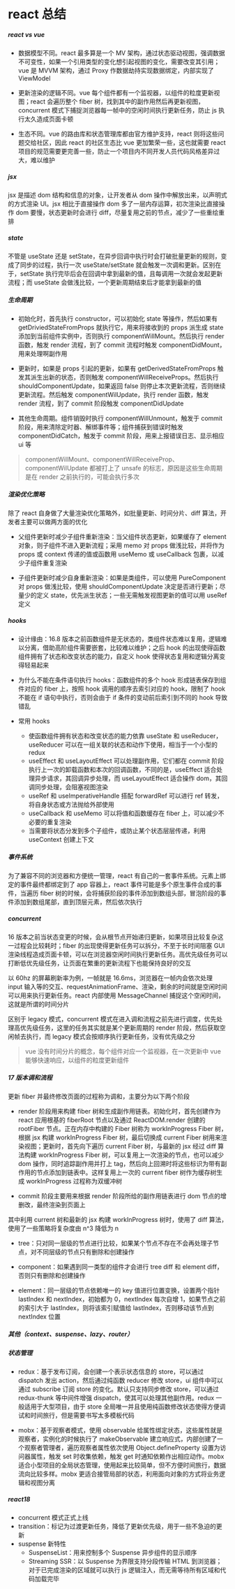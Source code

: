 # react 总结

##### react vs vue

- 数据模型不同。react 最多算是一个 MV 架构，通过状态驱动视图，强调数据不可变性，如果一个引用类型的变化想引起视图的变化，需要改变其引用；vue 是 MVVM 架构，通过 Proxy 作数据劫持实现数据绑定，内部实现了 ViewModel

- 更新渲染的逻辑不同。vue 每个组件都有一个监视器，以组件的粒度更新视图；react 会遍历整个 fiber 树，找到其中的副作用然后再更新视图，concurrent 模式下捕捉浏览器每一帧中的空闲时间执行更新任务，防止 js 执行太久造成页面卡顿

- 生态不同。vue 的路由库和状态管理库都由官方维护支持，react 则将这些问题交给社区，因此 react 的社区生态比 vue 更加繁荣一些，这也就需要 react 项目的规范需要更完善一些，防止一个项目内不同开发人员代码风格差异过大，难以维护

##### jsx

jsx 是描述 dom 结构和信息的对象，让开发者从 dom 操作中解放出来，以声明式的方式渲染 UI。jsx 相比于直接操作 dom 多了一层内存运算，初次渲染比直接操作 dom 要慢，状态更新时会进行 diff，尽量复用之前的节点，减少了一些重绘重排

##### state

不管是 useState 还是 setState，在异步回调中执行时会打破批量更新的规则，变成了同步的过程，执行一次 useState/setState 就会触发一次调和更新。区别在于，setState 执行完毕后会在回调中拿到最新的值，且每调用一次就会发起更新流程；而 useState 会做浅比较，一个更新周期结束后才能拿到最新的值

##### 生命周期

- 初始化时，首先执行 constructor，可以初始化 state 等操作，然后如果有 getDriviedStateFromProps 就执行它，用来将接收到的 props 派生成 state 添加到当前组件实例中，否则执行 componentWillMount。然后执行 render 函数，触发 render 流程，到了 commit 流程时触发 componentDidMount，用来处理啊副作用

- 更新时，如果是 props 引起的更新，如果有 getDerivedStateFromProps 触发其派生出新的状态，否则触发 componentWillReceiveProps。然后执行 shouldComponentUpdate，如果返回 false 则停止本次更新流程，否则继续更新流程。然后触发 componentWilUpdate，执行 render 函数，触发 render 流程，到了 commit 阶段触发 componentDidUpdate

- 其他生命周期。组件销毁时执行 componentWillUnmount，触发于 commit 阶段，用来清除定时器、解绑事件等；组件捕获到错误时触发 componentDidCatch，触发于 commit 阶段，用来上报错误日志、显示相应 ui 等

> componentWillMount、componentWillReceiveProp、componentWilUpdate 都被打上了 unsafe 的标志，原因是这些生命周期是在 render 之前执行的，可能会执行多次

##### 渲染优化策略

除了 react 自身做了大量渲染优化策略外，如批量更新、时间分片、diff 算法，开发者主要可以做两方面的优化

- 父组件更新时减少子组件重新渲染：当父组件状态更新，如果缓存了 element 对象，则子组件不进入更新流程；采用 memo 对 props 做浅比较，并将作为 props 或 context 传递的值或函数用 useMemo 或 useCallback 包裹，以减少子组件重复渲染

- 子组件更新时减少自身重新渲染：如果是类组件，可以使用 PureComponent 对 props 做浅比较，使用 shouldComponentUpdate 决定是否进行更新；尽量少的定义 state，优先派生状态；一些无需触发视图更新的值可以用 useRef 定义

##### hooks

- 设计缘由：16.8 版本之前函数组件是无状态的，类组件状态难以复用，逻辑难以分离，借助高阶组件需要嵌套，比较难以维护；之后 hook 的出现使得函数组件拥有了状态和改变状态的能力，自定义 hook 使得状态复用和逻辑分离变得轻易起来

- 为什么不能在条件语句执行 hooks：函数组件的多个 hook 形成链表保存到组件对应的 fiber 上，按照 hook 调用的顺序去索引对应的 hook，限制了 hook 不能在 if 语句中执行，否则会由于 if 条件的变动前后索引到不同的 hook 导致错乱

- 常用 hooks
  - 使函数组件拥有状态和改变状态的能力依靠 useState 和 useReducer，useReducer 可以在一组关联的状态和动作下使用，相当于一个小型的 redux
  - useEffect 和 useLayoutEffect 可以处理副作用，它们都在 commit 阶段执行上一次的卸载函数和本次的回调函数，不同的是，useEffect 适合处理异步请求，其回调异步处理，而 useLayoutEffect 适合操作 dom，其回调同步处理，会阻塞视图渲染
  - useRef 和 useImperativeHandle 搭配 forwardRef 可以进行 ref 转发，将自身状态或方法抛给外部使用
  - useCallback 和 useMemo 可以将值和函数缓存在 fiber 上，可以减少不必要的重复渲染
  - 当需要将状态分发到多个子组件，或防止某个状态层层传递，利用 useContext 创建上下文

##### 事件系统

为了兼容不同的浏览器和方便统一管理，react 有自己的一套事件系统。元素上绑定的事件最终都绑定到了 app 容器上，react 事件可能是多个原生事件合成的事件，当遍历 fiber 树的时候，会将捕获阶段的事件添加到数组头部，冒泡阶段的事件添加到数组尾部，直到顶层元素，然后依次执行

##### concurrent

16 版本之前当状态变更的时候，会从根节点开始递归更新，如果项目比较复杂这一过程会比较耗时；fiber 的出现使得更新任务可以拆分，不至于长时间阻塞 GUI 渲染线程造成页面卡顿，可以在浏览器空闲时间执行更新任务。高优先级任务可以打断低优先级任务，让页面在繁重的更新流程下也能保持良好的交互

以 60hz 的屏幕刷新率为例，一帧就是 16.6ms，浏览器在一帧内会依次处理 input 输入等的交互、requestAnimationFrame、渲染，剩余的时间就是空闲时间可以用来执行更新任务。react 内部使用 MessageChannel 捕捉这个空闲时间，这就是所谓的时间分片

区别于 legacy 模式，concurrent 模式在进入调和流程之前先进行调度，优先处理高优先级任务，这里的任务其实就是某个更新周期的 render 阶段，然后获取空闲帧去执行，而 legacy 模式会按顺序执行更新任务，没有优先级之分

> vue 没有时间分片的概念，每个组件对应一个监视器，在一次更新中 vue 能够快速响应，以组件的粒度更新组件

##### 17 版本调和流程

更新 fiber 并最终修改页面的过程称为调和，主要分为以下两个阶段

- render 阶段用来构建 fiber 树和生成副作用链表。初始化时，首先创建作为 react 应用根基的 fiberRoot 节点以及通过 ReactDOM.render 创建的 rootFiber 节点。正在内存中构建的 Fiber 树称为 workInProgress Fiber 树，根据 jsx 构建 workInProgress Fiber 树，最后切换成 current Fiber 树用来渲染视图；更新时，首先向下遍历 current Fiber 树，与最新的 jsx 经过 diff 算法构建 workInProgress Fiber 树，可以复用上一次渲染的节点，也可以减少 dom 操作，同时追踪副作用并打上 tag，然后向上回溯时将这些标识为带有副作用的节点添加到链表中。这样复用上一次的 current fiber 树作为缓存树生成 workInProgress 过程称为双缓冲树

- commit 阶段主要用来根据 render 阶段所给的副作用链表进行 dom 节点的增删改，最终渲染到页面上

其中利用 current 树和最新的 jsx 构建 workInProgress 树时，使用了 diff 算法，使用了一些策略将复杂度由 n^3 降低为 n

- tree：只对同一层级的节点进行比较，如果某个节点不存在不会再处理子节点，对不同层级的节点只有删除和创建操作

- component：如果遇到同一类型的组件才会进行 tree diff 和 element diff，否则只有删除和创建操作

- element：同一层级的节点依赖唯一的 key 值进行位置变换，设置两个指针 lastIndex 和 nextIndex，初始都为 0，nextIndex 每次自增 1，如果节点之前的索引大于 lastIndex，则将该索引赋值给 lastIndex，否则移动该节点到 nextIndex 位置

##### 其他（context、suspense、lazy、router）

##### 状态管理

- redux：基于发布订阅，会创建一个表示状态信息的 store，可以通过 dispatch 发出 action，然后通过纯函数 reducer 修改 store，ui 组件中可以通过 subscribe 订阅 store 的变化。默认只支持同步修改 store，可以通过 redux-thunk 等中间件增强 dispatch，使其可以处理其他副作用。redux 一般适用于大型项目，由于 store 全局唯一并且使用纯函数修改状态使得方便调试和时间旅行，但是需要书写太多模板代码

- mobx：基于观察者模式，使用 observable 给属性绑定状态，这些属性就是观察者，实例化的时候执行了 makeObservable 建立响应式，内部创建了一个观察者管理者，遍历观察者属性依次使用 Object.defineProperty 设置为访问器属性，触发 set 时收集依赖，触发 get 时通知依赖作出相应动作。mobx 适合小型项目的全局状态管理，使用起来比较简单，但不方便时间旅行，数据流向比较多样。mobx 更适合接管局部的状态，利用面向对象的方式将业务逻辑和视图分离

##### react18

- concurrent 模式正式上线
- transition：标记为过渡更新任务，降低了更新优先级，用于一些不急迫的更新
- suspense 新特性
  - SuspenseList：用来控制多个 Suspense 异步组件的显示顺序
  - Streaming SSR：以 Suspense 为界限支持分段传输 HTML 到浏览器；对于已完成渲染的区域就可以执行 js 逻辑注入，而无需等待所有区域和代码加载完毕
